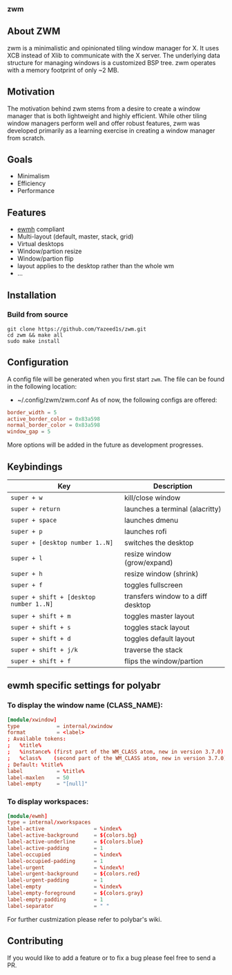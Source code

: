 ### zwm

## About ZWM
zwm is a minimalistic and opinionated tiling window manager for X. It uses XCB instead of Xlib to communicate with the X server. The underlying data structure for managing windows is a customized BSP tree. zwm operates with a memory footprint of only ~2 MB.

## Motivation
The motivation behind zwm stems from a desire to create a window manager that is both lightweight and highly efficient. While other tiling window managers perform well and offer robust features, zwm was developed primarily as a learning exercise in creating a window manager from scratch.

## Goals
- Minimalism
- Efficiency
- Performance

## Features
- [ewmh](https://specifications.freedesktop.org/wm-spec/wm-spec-1.3.html) compliant
- Multi-layout (default, master, stack, grid)
- Virtual desktops
- Window/partion resize
- Window/partion flip
- layout applies to the desktop rather than the whole wm 
- ...

## Installation
### Build from source
```
git clone https://github.com/Yazeed1s/zwm.git
cd zwm && make all
sudo make install
```
## Configuration
A config file will be generated when you first start `zwm`. The file can be found in the following location:
* ~/.config/zwm/zwm.conf
As of now, the following configs are offered:
```conf
border_width = 5
active_border_color = 0x83a598
normal_border_color = 0x83a598
window_gap = 5
```
More options will be added in the future as development progresses.

## Keybindings
| Key            | Description |
| ---------------| ----------- |
| `super + w`       | kill/close window |
| `super + return`       | launches a terminal (alacritty)                            |
| `super + space`       | launches dmenu |
| `super + p `      | launches rofi |
| `super + [desktop number 1..N]`            | switches the desktop |
| `super + l`            | resize window (grow/expand) |
| `super + h`            | resize window (shrink) |
| `super + f`            | toggles fullscreen |
| `super + shift + [desktop number 1..N]`          | transfers window to a diff desktop |
| `super + shift + m`        | toggles master layout |
| `super + shift + s`            | toggles stack layout |
| `super + shift + d`            | toggles default layout |
| `super + shift + j/k`            | traverse the stack |
| `super + shift + f`            | flips the window/partion |

## ewmh specific settings for polyabr
### To display the window name (CLASS_NAME):
``` conf
[module/xwindow]
type 			= internal/xwindow
format 			= <label>
; Available tokens:
;   %title%
;   %instance% (first part of the WM_CLASS atom, new in version 3.7.0)
;   %class%    (second part of the WM_CLASS atom, new in version 3.7.0)
; Default: %title%
label 			= %title%
label-maxlen 	= 50
label-empty 	= "[null]"
```
### To display workspaces:
```conf
[module/ewmh]
type = internal/xworkspaces
label-active 				= %index%
label-active-background 	= ${colors.bg}
label-active-underline		= ${colors.blue}
label-active-padding		= 1
label-occupied 				= %index%
label-occupied-padding 		= 1
label-urgent 				= %index%!
label-urgent-background 	= ${colors.red}
label-urgent-padding 		= 1
label-empty 				= %index%
label-empty-foreground 		= ${colors.gray}
label-empty-padding 		= 1
label-separator 			= " "
```
For further custmization please refer to polybar's wiki.

## Contributing
If you would like to add a feature or to fix a bug please feel free to send a PR.